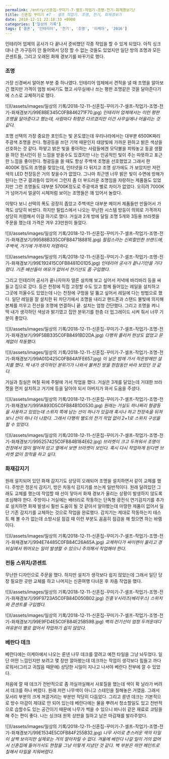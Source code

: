 ```yaml
---
permalink: /entry/신혼집-꾸미기-7-셀프-작업기-조명-전기-화재경보기/
title: 신혼집 꾸미기 #7 - 셀프 작업기. 조명, 전기, 화재경보기
date: 2018-12-11 22:18:33 +0900
categories: ['일상의 기록']
tags: ['결혼', '인테리어', '전기', '조명', '이케아', '2016']
---
```



인테리어 업체의 공사가 다 끝나서 준비했던 각종 작업을 할 수 있게 되었다.
아직 싱크대나 큰 가구등이 안 들어와서 당장 할 수 없는 것들도 있었지만 일단 방의 조명과 모든 콘센트들, 그리고 오래된 화재 경보기를 바꾸기로 했다.

### 조명
가장 신경써서 알아본 부분 중 하나였다.
인테리어 업체에서 견적을 낼 때 조명을 알아보긴 했지만 가격이 엄청 비싸기도 했고 사무실에나 쓰는 평판 조명같은 것을 달아준다기에 스스로 교체하기로 했다.

![](/assets/images/일상의 기록/2018-12-11-신혼집-꾸미기-7-셀프-작업기-조명-전기-화재경보기/99E8BE345C0FB846271F70.jpg)
*인테리어 업체에서는 이런 평판 조명을 달아준다고 했는데, 사람마다 취향은 다르겠지만 이건 사무실에나 어울리는 것 같다.*


조명 선택의 가장 중요한 포인트는 빛 온도였는데 우리나라에서는 대부분 6500K짜리 주광색 조명을 쓴다. 형광등을 쓰던 기억 때문인지 태양빛에 가까운 환하고 밝은 색상을 선호하는 것 같다.
하얗고 밝은 빛을 좋아하는 사람들에겐 모닥불을 피워놓고 동굴 생활을 하던 원시인이 된 느낌을 받을수도 있겠지만 나는 인공적인 빛이 주는 따뜻하고 포근한 느낌을 좋아한다. 형광등을 쓸 때도 항상 주백색 조명을 선호했었고 그래서 한 4000K 정도의 조명을 찾았는데, 인터넷을 다 뒤지고 조명 상가에도 가 보았지만 저런 색의 LED 천장등은 거의 찾을수가 없었다.
그나마 최근엔 너무 밝은 빛이 수면에 방해가 된다는 연구 결과들이 있어서 그런지 좀 더 부드러운 조명임을 자랑하는 제품들도 있었지만 그런 조명들도 대부분 5700K정도로 주광색과 별로 차이가 없었다. 오히려 7000K가 넘어가서 얼굴이 시체처럼 보이는 조명들은 꽤 있어서 놀랐다.

이렇다 보니 선택의 폭도 굉장히 좁았고 주백색은 대부분 메이커 제품들만 만들어서 가격도 상당히 비쌌다.
하지만 필립스에서 나오는 무난한 시스템 방등이 의외로 가격까지 상당히 저렴해서 이걸 하기로 했다.
거실과 2개 방에 달릴 조명 5개와 3등용 브라켓을 주문을 했는데 가격은 겨우 23만원이 들었다.

![](/assets/images/일상의 기록/2018-12-11-신혼집-꾸미기-7-셀프-작업기-조명-전기-화재경보기/99588B335C0FB84718881E.jpg)
*필립스라는 신뢰할만한 브랜드에, 주백색, 거기에 가격까지 저렴하다.*

![](/assets/images/일상의 기록/2018-12-11-신혼집-꾸미기-7-셀프-작업기-조명-전기-화재경보기/99E192415C0FB8481D01D5.jpg)
*인테리어 공사가 끝나기만을 기다렸다. 기존 배선들이 여유가 없어서 전기선도 좀 구입했다.*


그리고 인테리어 공사가 끝나자마자 얼른 설치해 보고 싶어서 저녁에 바리바리 등을 싸들고 집으로 갔다.
등은 천정에 직접 고정할 수도 있고 함께 들어있는 레일을 설치하고 그곳에 끼울수도 있었는데 나는 천정에 구멍을 덜 뚫고 싶어서 레일에 다는 방법으로 했다. 일단 레일을 잘 설치한 뒤 차단기에서 조명을 내리고 핸드폰과 스탠드 불빛에 의지해 본체를 끼우고 전선을 조명에 연결하니 끝. 설치는 엄청 간단했다.
그리고 조명을 켜니 딱 내가 생각하던 색상과 밝기였고 집안 분위기를 한층 더 업그레이드 시켜 줘서 너무 기분이 좋았다.

![](/assets/images/일상의 기록/2018-12-11-신혼집-꾸미기-7-셀프-작업기-조명-전기-화재경보기/99F5BB335C0FB8491BD2DA.jpg)
*다행히 플리커 현상도 없었고 문제없이 작동했다.*

![](/assets/images/일상의 기록/2018-12-11-신혼집-꾸미기-7-셀프-작업기-조명-전기-화재경보기/99A01D425C0FB84A1FE657.jpg)
*이 날은 밤에 가서 작은방에만 설치를 했다. 딱 내가 생각하던 분위기가 나와서 불켜진 방을 한참동안 바라 보았던 것 같다.*

거실과 침실은 며칠 뒤에 주말에 가서 작업을 했다.
거실은 3개를 달았는데 거대한 브라켓을 먼저 설치하고 거기에 등을 달아야 되서 아버지가 와서 도움을 주셨다.

![](/assets/images/일상의 기록/2018-12-11-신혼집-꾸미기-7-셀프-작업기-조명-전기-화재경보기/991A893D5C0FB84B1D0530.jpg)
*원래는 거실도 하나짜리 형광등을 사용하고 있었는데 스위치 쪽에 남는 선이 하나가 있길래 혹시나 하고 천장속을 뒤져보니 선이 하나 더 나왔다. 그래서 다행히 별도의 전기 작업 없이 2+1로 스위치 구성을 할 수 있었다.*

![](/assets/images/일상의 기록/2018-12-11-신혼집-꾸미기-7-셀프-작업기-조명-전기-화재경보기/995257425C0FB84B184E62.jpg)
*브라켓이 크고 두꺼워서 조명이 천정에서 많이 떨어져 있고 옆에서 보면 브라켓이 보인다. 혹시 다시 작업하게 된다면 브라켓 없이 장착을 하고 싶다.*


### 화재감지기
원래 설치되어 있던 화재 감지기도 상당히 오래되어 조명을 설치하면서 같이 교체를 했다.
주방은 정온식 감지기, 방은 차동식 감지기를 쓰는게 일반적이다. 원래 달려있던 그래도 교체를 했는데 작업할 때 선이 닿아서 화재 경보가 울리는 상황이 발생하지 않도록 조심해야 한다.
주방이나 거실에는 배터리로 작동하는 단독형 광전식 연기감지기를 추가로 설치하면 화재 발생시 훨씬 도움이 될 것 같아서 알아봤는데 마땅한 제품이 없어서 일단 기존 감지기를 교체하는 것으로 작업을 완료했다.
감지기는 제대로 작동하는지 테스트 해 볼 수가 없는데 소방시설 점검 때 이런 부분도 꼼꼼히 점검을 해 줬으면 하는 바램이다.

![](/assets/images/일상의 기록/2018-12-11-신혼집-꾸미기-7-셀프-작업기-조명-전기-화재경보기/994E74485C0FB84C26A65A.jpg)
*교체하다가 싸이렌이 울리고 경비실에서 뛰어오는 일이 발생할 수 있으니 주의해서 작업해야 한다.*


### 전등 스위치/콘센트
무난한 디자인으로 주문을 했다.
하지만 설치가 생각보다 쉽지 않았는데 그래서 일단 당장 필요한 곳만 교체를 하고 나머지는 신혼여행 다녀온 후 차츰 작업을 했다.

![](/assets/images/일상의 기록/2018-12-11-신혼집-꾸미기-7-셀프-작업기-조명-전기-화재경보기/99F9723A5C0FB84D050B02.jpg)
*진흥 V시리즈(베리우스) 스위치와 콘센트를 구입했다.*

![](/assets/images/일상의 기록/2018-12-11-신혼집-꾸미기-7-셀프-작업기-조명-전기-화재경보기/99E9FD4E5C0FB84E25B59B.jpg)
*벽의 전기선이 엄청 두꺼운데다 여유분이 별로 없어서 작업하기 쉽지 않았다.*


### 베란다 데크
베란다에는 이케아에서 나오는 룬넨 나무 데크를 깔려고 예전 타일을 그냥 놔두었다.
일단 어떤 느낌인지만 보려고 몇 장만 깔아봤는데 데크까는 작업이 생각보다 힘들고 까다로워서(그리고 귀찮음 때문에) 상당한 시일이 지나고 나서야 베란다 전부에 깔 수 있었다.

처음에 깔 때 데크가 전반적으로 좀 까실까실해서 사포질을 했는데 색이 확 날라가 버려서 데크를 하나 버렸다. 원래 저런 나무색이 아니고 스테인을 칠해놓은 거였음. 그래서 모서리 부분의 크게 꺼끌거리는 부분만 적당히 다듬었다.
그리고 룬넨 데크는 기본적으로 방수 마감이 제대로 안 되어 있는데 베란다에는 물을 뿌려서 청소할일도 있고 전반적으로 습할수도 있는 공간이기 때문에 나무가 썩을 수 있으니 바니쉬 같은 재료로 코팅을 해 주는 편이 좋다. 나는 싱크대 원목 상판을 칠하고 남은 마감재를 발라주었다.

![](/assets/images/일상의 기록/2018-12-11-신혼집-꾸미기-7-셀프-작업기-조명-전기-화재경보기/99E1534E5C0FB84F255B32.jpg)
*나무 사이로 촌스러운 색의 타일이 살짝 보이지만 실제로는 거의 알아차릴 수 없다. 겨울에 베란다 나갈 일이 거의 없어서 신혼집에 들어가서도 한참을 그냥 이렇게 지냈던 것 같다. 벽 부분은 하얀 페인트로 칠해서 타일을 지워버렸다.*







